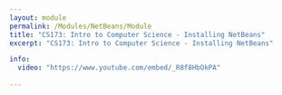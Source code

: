 ```yaml
---
layout: module
permalink: /Modules/NetBeans/Module
title: "CS173: Intro to Computer Science - Installing NetBeans"
excerpt: "CS173: Intro to Computer Science - Installing NetBeans"

info:
  video: "https://www.youtube.com/embed/_R8f8HbOkPA"
  
---
```

